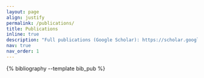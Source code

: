 ```yaml
---
layout: page
align: justify
permalink: /publications/
title: Publications
inline: true
description: "Full publications (Google Scholar): https://scholar.google.com/citations?user=Fi6WlW0AAAAJ&hl=en <br/> † represents the joint first author."
nav: true
nav_order: 1
---
```


<!-- _pages/publications.md -->
<div class="publications">

{% bibliography --template bib_pub %}

</div>
